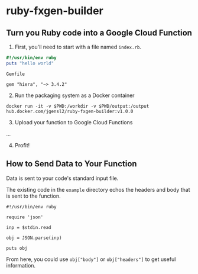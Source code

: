 # ruby-fxgen-builder

## Turn you Ruby code into a Google Cloud Function

1. First, you'll need to start with a file named `index.rb`.

```ruby
#!/usr/bin/env ruby
puts "hello world"
```

`Gemfile`

```
gem "hiera", "~> 3.4.2"
```

2. Run the packaging system as a Docker container

```
docker run -it -v $PWD:/workdir -v $PWD/output:/output hub.docker.com/jgensl2/ruby-fxgen-builder:v1.0.0
```

3. Upload your function to Google Cloud Functions

...

4. Profit!

## How to Send Data to Your Function

Data is sent to your code's standard input file.

The existing code in the `example` directory echos the headers and body that is sent to the function.

```
#!/usr/bin/env ruby

require 'json'

inp = $stdin.read

obj = JSON.parse(inp)

puts obj
```

From here, you could use `obj["body"]` or `obj["headers"]` to get useful information.
